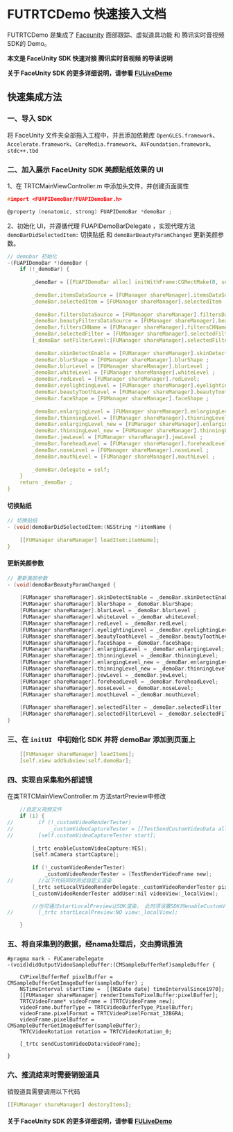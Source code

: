 # FUTRTCDemo 快速接入文档

FUTRTCDemo 是集成了 [Faceunity](https://github.com/Faceunity/FULiveDemo/tree/dev) 面部跟踪、虚拟道具功能 和 腾讯实时音视频 SDK的 Demo。

**本文是 FaceUnity SDK  快速对接 腾讯实时音视频 的导读说明**

**关于  FaceUnity SDK 的更多详细说明，请参看 [FULiveDemo](https://github.com/Faceunity/FULiveDemo/tree/dev)**



## 快速集成方法

### 一、导入 SDK

将  FaceUnity  文件夹全部拖入工程中，并且添加依赖库 `OpenGLES.framework`、`Accelerate.framework`、`CoreMedia.framework`、`AVFoundation.framework`、`stdc++.tbd`

### 二、加入展示 FaceUnity SDK 美颜贴纸效果的  UI

1、在  TRTCMainViewController.m  中添加头文件，并创建页面属性

```C
#import <FUAPIDemoBar/FUAPIDemoBar.h>

@property (nonatomic, strong) FUAPIDemoBar *demoBar ;
```

2、初始化 UI，并遵循代理  FUAPIDemoBarDelegate ，实现代理方法 `demoBarDidSelectedItem:` 切换贴纸 和 `demoBarBeautyParamChanged` 更新美颜参数。

```C
// demobar 初始化
-(FUAPIDemoBar *)demoBar {
    if (!_demoBar) {
        
        _demoBar = [[FUAPIDemoBar alloc] initWithFrame:CGRectMake(0, self.view.frame.size.height - 164 - 44, self.view.frame.size.width, 164)];
        
        _demoBar.itemsDataSource = [FUManager shareManager].itemsDataSource;
        _demoBar.selectedItem = [FUManager shareManager].selectedItem ;
        
        _demoBar.filtersDataSource = [FUManager shareManager].filtersDataSource ;
        _demoBar.beautyFiltersDataSource = [FUManager shareManager].beautyFiltersDataSource ;
        _demoBar.filtersCHName = [FUManager shareManager].filtersCHName ;
        _demoBar.selectedFilter = [FUManager shareManager].selectedFilter ;
        [_demoBar setFilterLevel:[FUManager shareManager].selectedFilterLevel forFilter:[FUManager shareManager].selectedFilter] ;
        
        _demoBar.skinDetectEnable = [FUManager shareManager].skinDetectEnable;
        _demoBar.blurShape = [FUManager shareManager].blurShape ;
        _demoBar.blurLevel = [FUManager shareManager].blurLevel ;
        _demoBar.whiteLevel = [FUManager shareManager].whiteLevel ;
        _demoBar.redLevel = [FUManager shareManager].redLevel;
        _demoBar.eyelightingLevel = [FUManager shareManager].eyelightingLevel ;
        _demoBar.beautyToothLevel = [FUManager shareManager].beautyToothLevel ;
        _demoBar.faceShape = [FUManager shareManager].faceShape ;
        
        _demoBar.enlargingLevel = [FUManager shareManager].enlargingLevel ;
        _demoBar.thinningLevel = [FUManager shareManager].thinningLevel ;
        _demoBar.enlargingLevel_new = [FUManager shareManager].enlargingLevel ;
        _demoBar.thinningLevel_new = [FUManager shareManager].thinningLevel ;
        _demoBar.jewLevel = [FUManager shareManager].jewLevel ;
        _demoBar.foreheadLevel = [FUManager shareManager].foreheadLevel ;
        _demoBar.noseLevel = [FUManager shareManager].noseLevel ;
        _demoBar.mouthLevel = [FUManager shareManager].mouthLevel ;
        
        _demoBar.delegate = self;
    }
    return _demoBar ;
}
```

#### 切换贴纸

```C
// 切换贴纸
- (void)demoBarDidSelectedItem:(NSString *)itemName {
    
    [[FUManager shareManager] loadItem:itemName];
}
```

#### 更新美颜参数

```C
// 更新美颜参数
- (void)demoBarBeautyParamChanged {
    
    [FUManager shareManager].skinDetectEnable = _demoBar.skinDetectEnable;
    [FUManager shareManager].blurShape = _demoBar.blurShape;
    [FUManager shareManager].blurLevel = _demoBar.blurLevel ;
    [FUManager shareManager].whiteLevel = _demoBar.whiteLevel;
    [FUManager shareManager].redLevel = _demoBar.redLevel;
    [FUManager shareManager].eyelightingLevel = _demoBar.eyelightingLevel;
    [FUManager shareManager].beautyToothLevel = _demoBar.beautyToothLevel;
    [FUManager shareManager].faceShape = _demoBar.faceShape;
    [FUManager shareManager].enlargingLevel = _demoBar.enlargingLevel;
    [FUManager shareManager].thinningLevel = _demoBar.thinningLevel;
    [FUManager shareManager].enlargingLevel_new = _demoBar.enlargingLevel_new;
    [FUManager shareManager].thinningLevel_new = _demoBar.thinningLevel_new;
    [FUManager shareManager].jewLevel = _demoBar.jewLevel;
    [FUManager shareManager].foreheadLevel = _demoBar.foreheadLevel;
    [FUManager shareManager].noseLevel = _demoBar.noseLevel;
    [FUManager shareManager].mouthLevel = _demoBar.mouthLevel;
    
    [FUManager shareManager].selectedFilter = _demoBar.selectedFilter ;
    [FUManager shareManager].selectedFilterLevel = _demoBar.selectedFilterLevel;
}
```



### 三、在 `initUI ` 中初始化 SDK  并将  demoBar 添加到页面上

```C
    [[FUManager shareManager] loadItems];
    [self.view addSubview:self.demoBar];
```

### 四、实现自采集和外部滤镜

在类TRTCMainViewController.m 方法startPreview中修改

```C
    //自定义视频文件
    if (1) {
//        if (!_customVideoRenderTester)
//            _customVideoCaptureTester = [[TestSendCustomVideoData alloc] initWithTRTCCloud:_trtc mediaAsset:self.customMediaAsset];
//        [self.customVideoCaptureTester start];
        
        [_trtc enableCustomVideoCapture:YES];
        [self.mCamera startCapture];
        
        if (!_customVideoRenderTester)
            _customVideoRenderTester = [TestRenderVideoFrame new];
//        //以下代码同时测试自定义渲染
        [_trtc setLocalVideoRenderDelegate:_customVideoRenderTester pixelFormat:TRTCVideoPixelFormat_NV12 bufferType:TRTCVideoBufferType_PixelBuffer];
        [_customVideoRenderTester addUser:nil videoView:_localView];

        //也可通过startLocalPreview让SDK渲染， 此时须设置SDK的enableCustomVideoCapture要为YES， 否则为启动摄像头采集
//        [_trtc startLocalPreview:NO view:_localView];

    }
```

### 五、将自采集到的数据，经nama处理后，交由腾讯推流

```
#pragma mark - FUCameraDelegate
-(void)didOutputVideoSampleBuffer:(CMSampleBufferRef)sampleBuffer {
    
    CVPixelBufferRef pixelBuffer = CMSampleBufferGetImageBuffer(sampleBuffer) ;
    NSTimeInterval startTime =  [[NSDate date] timeIntervalSince1970];
    [[FUManager shareManager] renderItemsToPixelBuffer:pixelBuffer];
    TRTCVideoFrame* videoFrame = [TRTCVideoFrame new];
    videoFrame.bufferType = TRTCVideoBufferType_PixelBuffer;
    videoFrame.pixelFormat = TRTCVideoPixelFormat_32BGRA;
    videoFrame.pixelBuffer = CMSampleBufferGetImageBuffer(sampleBuffer);
    TRTCVideoRotation rotation = TRTCVideoRotation_0;
    
    [_trtc sendCustomVideoData:videoFrame];
    
}
```

### 六、推流结束时需要销毁道具

销毁道具需要调用以下代码

```C
[[FUManager shareManager] destoryItems];
```



#### 关于 FaceUnity SDK 的更多详细说明，请参看 [FULiveDemo](<https://github.com/Faceunity/FULiveDemo/blob/master/docs/iOS_Nama_SDK_%E9%9B%86%E6%88%90%E6%8C%87%E5%AF%BC%E6%96%87%E6%A1%A3.md>)

